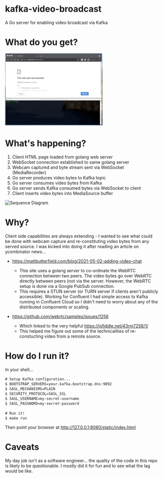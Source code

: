 # kafka-video-broadcast
A Go server for enabling video broadcast via Kafka

# What do you get?
![Video over websocket and Kafka](kafka-websocket-video-shrunk.gif)

# What's happening?
1. Client HTML page loaded from golang web server
1. WebSocket connection established to same golang server
1. Webcam captured and byte stream sent via WebSocket (MediaRecorder)
1. Go server produces video bytes to Kafka topic
1. Go server consumes video bytes from Kafka
1. Go server sends Kafka consumed bytes via WebSocket to client
1. Client inserts video bytes into MediaSource buffer

![Sequence Diagram](https://mermaid.ink/img/eyJjb2RlIjoic2VxdWVuY2VEaWFncmFtXG4gICAgQ2xpZW50IEJyb3dzZXItPj5HbyBTZXJ2ZXI6IEdFVCB0aGUgd2ViIHBhZ2VcbiAgICAgICAgTm90ZSByaWdodCBvZiBDbGllbnQgQnJvd3NlcjogdmlhIEhUVFBcbiAgICBHbyBTZXJ2ZXItPj5DbGllbnQgQnJvd3NlcjogSGVyZSdzIHRoZSBwYWdlXG5cbiAgICBsb29wIE1lZGlhUmVjb3JkZXIgZGF0YSBhdmFpbGFibGVcbiAgICAgICAgQ2xpZW50IEJyb3dzZXItPj5HbyBTZXJ2ZXI6IFZpZGVvIEJ5dGVzXG4gICAgICAgIE5vdGUgcmlnaHQgb2YgQ2xpZW50IEJyb3dzZXI6IHZpYSBXZWJTb2NrZXRcbiAgICAgICAgR28gU2VydmVyLT4-S2Fma2EgQnJva2VyOiBWaWRlbyBCeXRlc1xuICAgIGVuZFxuXG4gICAgbG9vcCBXZWJTb2NrZXQgZGF0YSByZWNlaXZlclxuICAgICAgICBLYWZrYSBCcm9rZXItPj5HbyBTZXJ2ZXI6IFZpZGVvIEJ5dGVzIChhcyBLYWZrYSBtZXNzYWdlKVxuICAgICAgICBOb3RlIHJpZ2h0IG9mIENsaWVudCBCcm93c2VyOiB2aWEgV2ViU29ja2V0XG4gICAgICAgIEdvIFNlcnZlci0-PkNsaWVudCBCcm93c2VyOiBWaWRlbyBCeXRlc1xuICAgIGVuZFxuIiwibWVybWFpZCI6eyJ0aGVtZSI6ImRlZmF1bHQifSwidXBkYXRlRWRpdG9yIjpmYWxzZX0)

# Why?
Client side capabilities are always extending - I wanted to see what could be done with webcam capture and re-constituting video bytes from any served source. I was kicked into doing it after reading an article on ycombinator news...

- https://mattbutterfield.com/blog/2021-05-02-adding-video-chat
    - This site uses a golang server to co-ordinate the WebRTC connection between two peers. The video bytes go over WebRTC directly between peers (not via the server. However, the WebRTC setup is done via a Google PubSub connection.
    - This requires a STUN server (or TURN server if clients aren't publicly accessible). Working for Confluent I had simple access to Kafka running in Confluent Cloud so I didn't need to worry about any of the distributed components or scaling.

- https://github.com/webrtc/samples/issues/1256
    - Which linked to the very helpful https://jsfiddle.net/43rm7258/1/
    - This helped me figure out some of the technicalities of re-constucting video from a remote source.

# How do I run it?
In your shell...
```
# Setup Kafka configuration...
$ BOOTSTRAP_SERVERS=your.kafka.bootstrap.dns:9092
$ SASL_MECHANISMS=PLAIN
$ SECURITY_PROTOCOL=SASL_SSL
$ SASL_USERNAME=my-secret-username
$ SASL_PASSWORD=my-secret-password

# Run it!
$ make run
```
Then point your browser at http://127.0.0.1:8080/static/index.html

# Caveats
My day job isn't as a software engineer... the quality of the code in this repo is likely to be questionable. I mostly did it for fun and to see what the lag would be like.